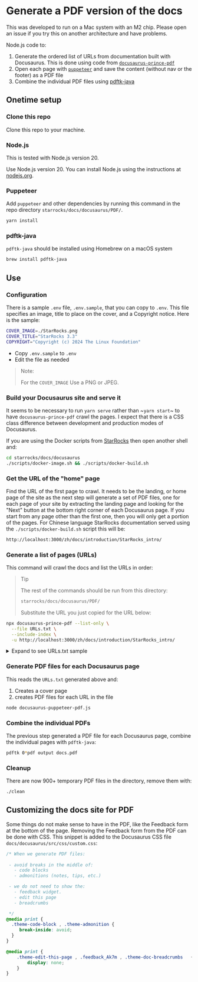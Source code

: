 # Generate a PDF version of the docs

This was developed to run on a Mac system with an M2 chip. Please open an issue if you try this on another architecture and have problems.

Node.js code to:
1. Generate the ordered list of URLs from documentation built with Docusaurus. This is done using code from [`docusaurus-prince-pdf`](https://github.com/signcl/docusaurus-prince-pdf)
2. Open each page with [`puppeteer`](https://pptr.dev/) and save the content (without nav or the footer) as a PDF file
3. Combine the individual PDF files using [pdftk-java](https://gitlab.com/pdftk-java/pdftk/-/blob/master/README.md?ref_type=heads)

## Onetime setup

### Clone this repo

Clone this repo to your machine.

### Node.js

This is tested with Node.js version 20.

Use Node.js version 20. You can install Node.js using the instructions at [nodejs.org](https://nodejs.org/en/download).

### Puppeteer

Add `puppeteer` and other dependencies by running this command in the repo directory `starrocks/docs/docusaurus/PDF/`.

```bash
yarn install
```

### pdftk-java

`pdftk-java` should be installed using Homebrew on a macOS system

```bash
brew install pdftk-java
```

## Use

### Configuration

There is a sample `.env` file, `.env.sample`, that you can copy to `.env`. This file specifies an image, title to place on the cover, and a Copyright notice. Here is the sample:

```bash
COVER_IMAGE=./StarRocks.png
COVER_TITLE="StarRocks 3.3"
COPYRIGHT="Copyright (c) 2024 The Linux Foundation"
```

- Copy `.env.sample` to `.env`
- Edit the file as needed

> Note:
>
> For the `COVER_IMAGE` Use a PNG or JPEG.

### Build your Docusaurus site and serve it

It seems to be necessary to run `yarn serve` rather than ~`yarn start`~ to have `docusaurus-prince-pdf` crawl the pages. I expect that there is a CSS class difference between development and production modes of Docusaurus.

If you are using the Docker scripts from [StarRocks](https://github.com/StarRocks/starrocks/tree/main/docs/docusaurus/scripts) then open another shell and:

```bash
cd starrocks/docs/docusaurus
./scripts/docker-image.sh && ./scripts/docker-build.sh
```

### Get the URL of the "home" page

Find the URL of the first page to crawl. It needs to be the landing, or home page of the site as the next step will generate a set of PDF files, one for each page of your site by extracting the landing page and looking for the "Next" button at the bottom right corner of each Docusaurus page. If you start from any page other than the first one, then you will only get a portion of the pages. For Chinese language StarRocks documentation served using the `./scripts/docker-build.sh` script this will be:

```bash
http://localhost:3000/zh/docs/introduction/StarRocks_intro/
```

### Generate a list of pages (URLs)

This command will crawl the docs and list the URLs in order:

> Tip
>
> The rest of the commands should be run from this directory:
>
> ```bash
> starrocks/docs/docusaurus/PDF/
> ```
>
> Substitute the URL you just copied for the URL below:

```bash
npx docusaurus-prince-pdf --list-only \
  --file URLs.txt \
  --include-index \
  -u http://localhost:3000/zh/docs/introduction/StarRocks_intro/
```

<details>
  <summary>Expand to see URLs.txt sample</summary>

This is the file format, using the StarRocks developer docs as an example:
```bash
http://localhost:3000/zh/docs/developers/build-starrocks/Build_in_docker/
http://localhost:3000/zh/docs/developers/build-starrocks/build_starrocks_on_ubuntu/
http://localhost:3000/zh/docs/developers/build-starrocks/handbook/
http://localhost:3000/zh/docs/developers/code-style-guides/protobuf-guides/
http://localhost:3000/zh/docs/developers/code-style-guides/restful-api-standard/
http://localhost:3000/zh/docs/developers/code-style-guides/thrift-guides/
http://localhost:3000/zh/docs/developers/debuginfo/
http://localhost:3000/zh/docs/developers/development-environment/IDEA/
http://localhost:3000/zh/docs/developers/development-environment/ide-setup/
http://localhost:3000/zh/docs/developers/trace-tools/Trace/%
```

</details>


### Generate PDF files for each Docusaurus page

This reads the `URLs.txt` generated above and:
1. Creates a cover page
2. creates PDF files for each URL in the file

```bash
node docusaurus-puppeteer-pdf.js
```

### Combine the individual PDFs

The previous step generated a PDF file for each Docusaurus page, combine the individual pages with `pdftk-java`:

```bash
pdftk 0*pdf output docs.pdf
```

### Cleanup

There are now 900+ temporary PDF files in the directory, remove them with:

```bash
./clean
```

## Customizing the docs site for PDF

Some things do not make sense to have in the PDF, like the Feedback form at the bottom of the page. Removing the Feedback form from the PDF can be done with CSS. This snippet is added to the Docusaurus CSS file `docs/docusaurus/src/css/custom.css`:

```css
/* When we generate PDF files:
 
 - avoid breaks in the middle of:
   - code blocks
   - admonitions (notes, tips, etc.)

 - we do not need to show the:
   - feedback widget.
   - edit this page
   - breadcrumbs

 */
@media print {
  .theme-code-block , .theme-admonition {
     break-inside: avoid;
  }
}

@media print {
    .theme-edit-this-page , .feedback_Ak7m , .theme-doc-breadcrumbs   {
        display: none;
    }
}
```
